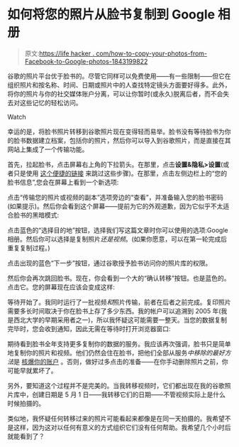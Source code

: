 # 如何将您的照片从脸书复制到 Google 相册

> 原文:[https://life hacker . com/how-to-copy-your-photos-from-Facebook-to-Google-photos-1843199822](https://lifehacker.com/how-to-copy-your-photos-from-facebook-to-google-photos-1843199822)

谷歌的照片平台优于脸书的。尽管它同样可以免费使用——有一些限制——但它在组织照片和按名称、时间、日期或照片中的人查找特定镜头方面要好得多。此外，将你的照片与你的社交媒体账户分离，可以让你暂时(或永久)脱离后者，而不会失去对这些记忆的轻松访问。

Watch

幸运的是，将脸书照片转移到谷歌照片现在变得轻而易举。脸书没有等待脸书为你的脸书数据建立档案，包括你的照片，然后你可以导入到谷歌照片，而是直接在其网站上集成了一个传输功能。

首先，拉起脸书，点击屏幕右上角的下拉箭头。在那里，点击**设置&隐私>设置**(或者只是使用 [这个便捷的链接](https://www.facebook.com/settings) 来跳过这些步骤)。在那里，点击左侧边栏上的“您的脸书信息”,您会在屏幕上看到一个新选项:

点击“传输您的照片或视频的副本”选项旁边的“查看”，并准备输入您的脸书密码(如果提示)。然后你会看到这个屏幕——提前为它的外观道歉，因为它似乎不太适合脸书的黑暗模式:

点击蓝色的“选择目的地”按钮，选择我们写这篇文章时你可以使用的选项:Google 相册。然后你可以选择是复制照片*还是视频*。(如果你愿意，可以在第一轮完成后重复复制过程。)

点击出现的蓝色“下一步”按钮，通过谷歌授予脸书访问你的照片库的权限。

然后你会再次跳回脸书。现在，你会看到一个大的“确认转移”按钮。也是蓝色的。点击它。您的屏幕现在应该会变成这样:

等待开始了。我同时运行了一批视频*和*照片传输，前者在后者之前完成。复印照片需要多长时间取决于你在脸书上存了多少东西。我的帐户可以追溯到 2005 年(我是西北大学的早期采用者之一)，所以我怀疑这可能需要一整天。当您的数据复制完毕时，您会收到通知，因此无需在等待时打开浏览器窗口:

期待看到脸书全年支持更多复制你的数据的服务。我应该再次强调，脸书只是简单地复制你的照片和视频。他们仍然会住在脸书，把他们全部从服务*中移除的最好方法*是 [核爆你的账户](https://lifehacker.com/how-to-delete-your-facebook-account-a-checklist-1829436824) 。否则，做好过多点击的准备——在你手动删除照片之前，你可能早就累坏了。

另外，要知道这个过程并不是完美的。当我转移视频时，它们都出现在我的谷歌照片库中，创建日期是 5 月 1 日——我转移它们的日期——不管视频实际上是什么时候拍摄的。

类似地，我怀疑任何转移过来的照片可能看起来都像是在同一天拍摄的。我希望不是这样，因为这对以任何有意义的方式组织它们没有任何帮助。我希望几个小时后就能看到了？